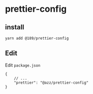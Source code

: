 # prettier-config

## install

```
yarn add @189/prettier-config
```

## Edit

Edit `package.json`

```
{
    // ...
    "prettier": "@azz/prettier-config"
}
```
